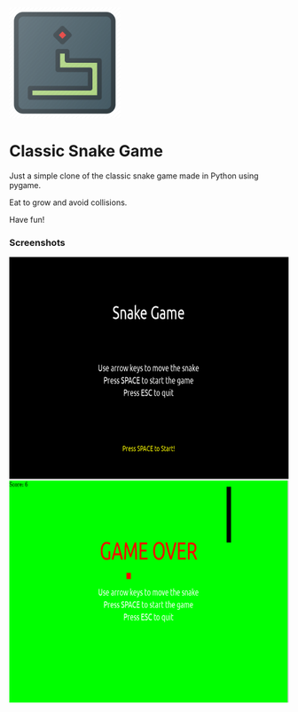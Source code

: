 <img src="/media/icon.png" alt="Icon" height="200px"/>

# Classic Snake Game

Just a simple clone of the classic snake game made in Python using pygame. 

Eat to grow and avoid collisions.

Have fun!


### Screenshots

<img src="/media/start_screen.png" alt="Start Screen" height="400px"/>



<img src="/media/game_over.png" alt="Game Over Screen" height="400px"/>
